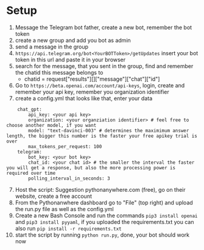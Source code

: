 # Setup
1. Message the Telegram bot father, create a new bot, remember the bot token
2. create a new group and add you bot as admin
3. send a message in the group
4. ```https://api.telegram.org/bot<YourBOTToken>/getUpdates``` insert your bot token in this url and paste it in your browser
5. search for the message, that you sent in the group, find and remember the chatid this message belongs to 
    - chatid = request["results"][<find your message idx>]["message"]["chat"]["id"]
7. Go to `https://beta.openai.com/account/api-keys`, login, create and remember your api key, remember you organization identifier
6. create a config.yml that looks like that, enter your data
```
    chat_gpt:
        api_key: <your api key>
        organization: <your organziation identifier> # feel free to choose another model, if you want
        model: "text-davinci-003" # determines the maximimum answer length, the bigger this number is the faster your free apikey trial is over
        max_tokens_per_request: 100 
    telegram:
        bot_key: <your bot key>
        chat_id: <your chat id> # the smaller the interval the faster you will get a response, but also the more processing power is required over time
        polling_interval_in_seconds: 3
```
7. Host the script: Suggestion pythonanywhere.com (free), go on their website, create a free account
8. From the Pythonanwhere dashboard go to "File" (top right) and upload the run.py file as well as the config.yml
9. Create a new Bash Console and run the commands `pip3 install openai` and `pip3 install pyyaml`, if you uploaded the requirements.txt you can also run `pip install -r requirements.txt`
10. start the script by running `python run.py`, done, your bot should work now




